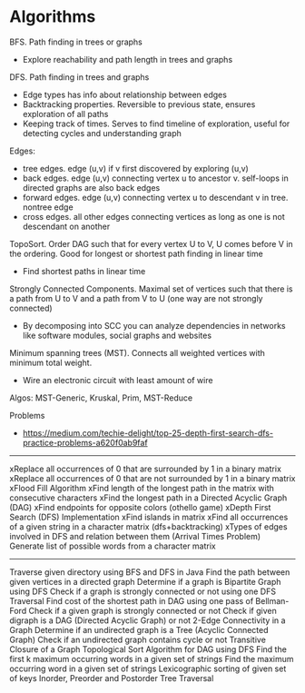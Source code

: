 # Algorithms

BFS. Path finding in trees or graphs
- Explore reachability and path length in trees and graphs 

DFS. Path finding in trees and graphs
- Edge types has info about relationship between edges 
- Backtracking properties. Reversible to previous state, ensures exploration of all paths 
- Keeping track of times. Serves to find timeline of exploration, useful for detecting cycles and understanding graph

Edges:
- tree edges. edge (u,v) if v first discovered by exploring (u,v)
- back edges. edge (u,v) connecting vertex u to ancestor v. self-loops in directed graphs are also back edges
- forward edges. edge (u,v) connecting vertex u to descendant v in tree. nontree edge
- cross edges. all other edges connecting vertices as long as one is not descendant on another

TopoSort. Order DAG such that for every vertex U to V, U comes before V in the ordering. Good for longest or shortest path finding in linear time
- Find shortest paths in linear time

Strongly Connected Components. Maximal set of vertices such that there is a path from U to V and a path from V to U (one way are not strongly connected)
- By decomposing into SCC you can analyze dependencies in networks like software modules, social graphs and websites

Minimum spanning trees (MST). Connects all weighted vertices with minimum total weight.
- Wire an electronic circuit with least amount of wire

Algos: MST-Generic, Kruskal, Prim, MST-Reduce

Problems
- https://medium.com/techie-delight/top-25-depth-first-search-dfs-practice-problems-a620f0ab9faf

---

xReplace all occurrences of 0 that are surrounded by 1 in a binary matrix
xReplace all occurrences of 0 that are not surrounded by 1 in a binary matrix
xFlood Fill Algorithm
xFind length of the longest path in the matrix with consecutive characters
xFind the longest path in a Directed Acyclic Graph (DAG)
xFind endpoints for opposite colors (othello game) 
xDepth First Search (DFS) Implementation
xFind islands in matrix 
xFind all occurrences of a given string in a character matrix (dfs+backtracking)
xTypes of edges involved in DFS and relation between them (Arrival Times Problem)
Generate list of possible words from a character matrix

---

Traverse given directory using BFS and DFS in Java
Find the path between given vertices in a directed graph
Determine if a graph is Bipartite Graph using DFS
Check if a graph is strongly connected or not using one DFS Traversal
Find cost of the shortest path in DAG using one pass of Bellman-Ford
Check if a given graph is strongly connected or not
Check if given digraph is a DAG (Directed Acyclic Graph) or not
2-Edge Connectivity in a Graph
Determine if an undirected graph is a Tree (Acyclic Connected Graph)
Check if an undirected graph contains cycle or not
Transitive Closure of a Graph
Topological Sort Algorithm for DAG using DFS
Find the first k maximum occurring words in a given set of strings
Find the maximum occurring word in a given set of strings
Lexicographic sorting of given set of keys
Inorder, Preorder and Postorder Tree Traversal